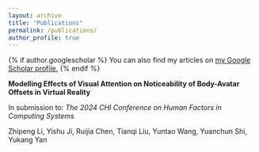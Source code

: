```yaml
---
layout: archive
title: "Publications"
permalink: /publications/
author_profile: true
---
```


{% if author.googlescholar %}
  You can also find my articles on <u><a href="{{author.googlescholar}}">my Google Scholar profile</a>.</u>
{% endif %}


**Modelling Effects of Visual Attention on Noticeability of Body-Avatar Offsets in Virtual Reality**

In submission to: *The 2024 CHI Conference on Human Factors in Computing Systems*

Zhipeng Li, Yishu Ji, Ruijia Chen, Tianqi Liu, Yuntao Wang, Yuanchun Shi, Yukang Yan


